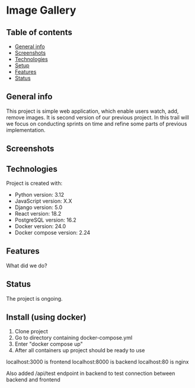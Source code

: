 # Image Gallery
## Table of contents
* [General info](#general-info)
* [Screenshots](#screenshots)
* [Technologies](#technologies)
* [Setup](#setup)
* [Features](#features)
* [Status](#status)

## General info
This project is simple web application, which enable users watch, add, remove images. It is second version of our previous project. In this trail will we focus on conducting sprints on time and refine some parts of previous implementation.

## Screenshots

## Technologies
Project is created with:
* Python version: 3.12
* JavaScript version: X.X
* Django version: 5.0
* React version: 18.2
* PostgreSQL version: 16.2
* Docker version: 24.0
* Docker compose version: 2.24

## Features
What did we do?

## Status
The project is ongoing.


## Install (using docker)
1. Clone project
2. Go to directory containing docker-compose.yml
3. Enter "docker compose up"
4. After all containers up project should be ready to use 

localhost:3000 is frontend
localhost:8000 is backend
localhost:80 is nginx
    
Also added /api/test endpoint in backend to test connection between backend and frontend
